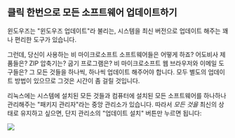 <?php require("../../entete.php"); ?> <?php require("../../base.php"); ?> <?php require("../../fonctions.php"); ?>

<div id="corps">

<h2>클릭 한번으로 모든 소프트웨어 업데이트하기</h2>

<p>윈도우즈는 "윈도우즈 업데이트"라 불리는, 시스템을 최신 버전으로 업데이트 해주는 꽤나 편리한 도구가 있습니다.</p>

<p>그런데, 당신이 사용하는 비 마이크로소프트 소프트웨어들은 어떻게 하죠? 어도비사 제품들은? ZIP 압축기는? 굽기 프로그램은? 비 마이크로소프트 웹 브라우저와 이메일 도구들은? 그 모든 것들을 하나씩, 하나씩 업데이트 해주어야 합니다. 모두 별도의 업데이트 방법이 있으므로 그것은 시간이 좀 걸릴 것입니다.</p>

<p>리눅스에는 시스템에 설치된 모든 것들과 컴퓨터에 설치된 모든 소프트웨어를 하나하나 관리해주는 "패키지 관리자"라는 중앙 관리소가 있습니다. 따라서 <i>모든 것을</i> 최신의 상태로 유지하고 싶으면, 단지 관리소의 "업데이트 설치" 버튼만 누르면 됩니다:</p>

<img src="Images/global_update.png" />

</div>
</body>
</html>
